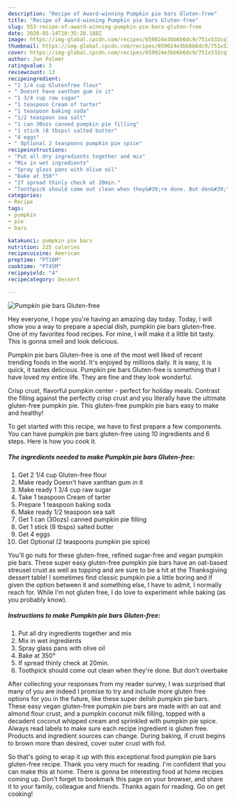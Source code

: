 ```yaml
---
description: "Recipe of Award-winning Pumpkin pie bars Gluten-free"
title: "Recipe of Award-winning Pumpkin pie bars Gluten-free"
slug: 553-recipe-of-award-winning-pumpkin-pie-bars-gluten-free
date: 2020-05-14T10:35:28.188Z
image: https://img-global.cpcdn.com/recipes/659024e3bb6b6dc9/751x532cq70/pumpkin-pie-bars-gluten-free-recipe-main-photo.jpg
thumbnail: https://img-global.cpcdn.com/recipes/659024e3bb6b6dc9/751x532cq70/pumpkin-pie-bars-gluten-free-recipe-main-photo.jpg
cover: https://img-global.cpcdn.com/recipes/659024e3bb6b6dc9/751x532cq70/pumpkin-pie-bars-gluten-free-recipe-main-photo.jpg
author: Jon Palmer
ratingvalue: 3
reviewcount: 13
recipeingredient:
- "2 1/4 cup Glutenfree flour"
- " Doesnt have xanthan gum in it"
- "1 3/4 cup raw sugar"
- "1 teaspoon Cream of tarter"
- "1 teaspoon baking soda"
- "1/2 teaspoon sea salt"
- "1 can 30ozs canned pumpkin pie filling"
- "1 stick (8 tbsps) salted butter"
- "4 eggs"
- " Optional 2 teaspoons pumpkin pie spice"
recipeinstructions:
- "Put all dry ingredients together and mix"
- "Mix in wet ingredients"
- "Spray glass pans with olive oil"
- "Bake at 350°"
- "If spread thinly check at 20min."
- "Toothpick should come out clean when they&#39;re done. But don&#39;t overbake"
categories:
- Recipe
tags:
- pumpkin
- pie
- bars

katakunci: pumpkin pie bars 
nutrition: 225 calories
recipecuisine: American
preptime: "PT16M"
cooktime: "PT45M"
recipeyield: "4"
recipecategory: Dessert

---
```



![Pumpkin pie bars Gluten-free](https://img-global.cpcdn.com/recipes/659024e3bb6b6dc9/751x532cq70/pumpkin-pie-bars-gluten-free-recipe-main-photo.jpg)

Hey everyone, I hope you're having an amazing day today. Today, I will show you a way to prepare a special dish, pumpkin pie bars gluten-free. One of my favorites food recipes. For mine, I will make it a little bit tasty. This is gonna smell and look delicious.

Pumpkin pie bars Gluten-free is one of the most well liked of recent trending foods in the world. It's enjoyed by millions daily. It is easy, it is quick, it tastes delicious. Pumpkin pie bars Gluten-free is something that I have loved my entire life. They are fine and they look wonderful.

Crisp crust, flavorful pumpkin center - perfect for holiday meals. Contrast the filling against the perfectly crisp crust and you literally have the ultimate gluten-free pumpkin pie. This gluten-free pumpkin pie bars easy to make and healthy!


To get started with this recipe, we have to first prepare a few components. You can have pumpkin pie bars gluten-free using 10 ingredients and 6 steps. Here is how you cook it.

<!--inarticleads1-->

##### The ingredients needed to make Pumpkin pie bars Gluten-free:

1. Get 2 1/4 cup Gluten-free flour
1. Make ready  Doesn&#39;t have xanthan gum in it
1. Make ready 1 3/4 cup raw sugar
1. Take 1 teaspoon Cream of tarter
1. Prepare 1 teaspoon baking soda
1. Make ready 1/2 teaspoon sea salt
1. Get 1 can (30ozs) canned pumpkin pie filling
1. Get 1 stick (8 tbsps) salted butter
1. Get 4 eggs
1. Get  Optional (2 teaspoons pumpkin pie spice)


You&#39;ll go nuts for these gluten-free, refined sugar-free and vegan pumpkin pie bars. These super easy gluten-free pumpkin pie bars have an oat-based streusel crust as well as topping and are sure to be a hit at the Thanksgiving dessert table! I sometimes find classic pumpkin pie a little boring and if given the option between it and something else, I have to admit, I normally reach for. While I&#39;m not gluten free, I do love to experiment while baking (as you probably know). 

<!--inarticleads2-->

##### Instructions to make Pumpkin pie bars Gluten-free:

1. Put all dry ingredients together and mix
1. Mix in wet ingredients
1. Spray glass pans with olive oil
1. Bake at 350°
1. If spread thinly check at 20min.
1. Toothpick should come out clean when they&#39;re done. But don&#39;t overbake


After collecting your responses from my reader survey, I was surprised that many of you are indeed I promise to try and include more gluten free options for you in the future, like these super delish pumpkin pie bars. These easy vegan gluten-free pumpkin pie bars are made with an oat and almond flour crust, and a pumpkin coconut milk filling, topped with a decadent coconut whipped cream and sprinkled with pumpkin pie spice. Always read labels to make sure each recipe ingredient is gluten free. Products and ingredient sources can change. During baking, if crust begins to brown more than desired, cover outer crust with foil. 

So that's going to wrap it up with this exceptional food pumpkin pie bars gluten-free recipe. Thank you very much for reading. I'm confident that you can make this at home. There is gonna be interesting food at home recipes coming up. Don't forget to bookmark this page on your browser, and share it to your family, colleague and friends. Thanks again for reading. Go on get cooking!

